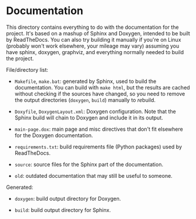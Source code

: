 # Documentation

This directory contains everything to do with the documentation for the
project. It's based on a mashup of Sphinx and Doxygen, intended to be built by
ReadTheDocs. You can also try building it manually if you're on Linux (probably
won't work elsewhere, your mileage may vary) assuming you have sphinx, doxygen,
graphviz, and everything normally needed to build the project.

File/directory list:

 - `Makefile`, `make.bat`: generated by Sphinx, used to build the
   documentation. You can build with `make html`, but the results are cached
   without checking if the sources have changed, so you need to remove the
   output directories (`doxygen`, `build`) manually to *re*build.

 - `Doxyfile`, `DoxygenLayout.xml`: Doxygen configuration. Note that the Sphinx
   build will chain to Doxygen and include it in its output.

 - `main-page.dox`: main page and misc directives that don't fit elsewhere for
   the Doxygen documentation.

 - `requirements.txt`: build requirements file (Python packages) used by
   ReadTheDocs.

 - `source`: source files for the Sphinx part of the documentation.

 - `old`: outdated documentation that may still be useful to someone.

Generated:

 - `doxygen`: build output directory for Doxygen.

 - `build`: build output directory for Sphinx.
